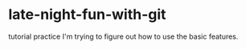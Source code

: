 # late-night-fun-with-git
tutorial practice
I'm trying to figure out how to use the basic features.
